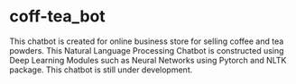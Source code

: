 # coff-tea_bot
This chatbot is created for online business store for selling coffee and tea powders.
This Natural Language Processing Chatbot is constructed using Deep Learning Modules such as Neural Networks using Pytorch and NLTK package.
This chatbot is still under development.


